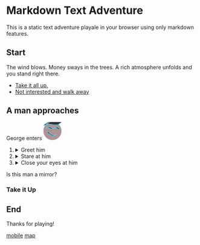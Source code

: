 # Markdown Text Adventure
This is a static text adventure playale in your browser using only markdown features. 

## Start
The wind blows. Money sways in the trees. A rich atmosphere unfolds and you stand right there. 
- [Take it all up.](#take-it-up)
- [Not interested and walk away](#end)

A man approaches
---
George enters
![portrait](portrait.png)
1. <details><summary>Greet him</summary>He says hi back</details>
2. <details><summary>Stare at him</summary>He stares back</details>
3. <details><summary>Close your eyes at him</summary>He closes his eues back</details>


Is this man a mirror?

### Take it Up


## End
Thanks for playing!

[mobile](mobile)
[map](map)
